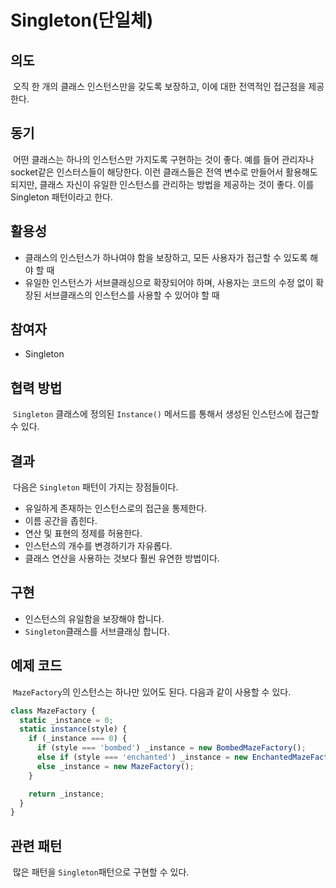 # Singleton(단일체)

## 의도

&nbsp;오직 한 개의 클래스 인스턴스만을 갖도록 보장하고, 이에 대한 전역적인 접근점을 제공한다.

## 동기

&nbsp;어떤 클래스는 하나의 인스턴스만 가지도록 구현하는 것이 좋다. 예를 들어 관리자나 socket같은 인스터스들이 해당한다. 이런 클래스들은 전역 변수로 만들어서 활용해도 되지만, 클래스 자신이 유일한 인스턴스를 관리하는 방법을 제공하는 것이 좋다. 이를 Singleton 패턴이라고 한다.

## 활용성

- 클래스의 인스턴스가 하나여야 함을 보장하고, 모든 사용자가 접근할 수 있도록 해야 할 때
- 유일한 인스턴스가 서브클래싱으로 확장되어야 하며, 사용자는 코드의 수정 없이 확장된 서브클래스의 인스턴스를 사용할 수 있어야 할 때

## 참여자

- Singleton

## 협력 방법

&nbsp;`Singleton` 클래스에 정의된 `Instance()` 메서드를 통해서 생성된 인스턴스에 접근할 수 있다.

## 결과

&nbsp;다음은 `Singleton` 패턴이 가지는 장점들이다.

- 유일하게 존재하는 인스턴스로의 접근을 통제한다.
- 이름 공간을 좁힌다.
- 연산 및 표현의 정제를 허용한다.
- 인스턴스의 개수를 변경하기가 자유롭다.
- 클래스 연산을 사용하는 것보다 훨씬 유연한 방법이다.

## 구현

- 인스턴스의 유일함을 보장해야 합니다.
- `Singleton`클래스를 서브클래싱 합니다.

## 예제 코드

&nbsp;`MazeFactory`의 인스턴스는 하나만 있어도 된다. 다음과 같이 사용할 수 있다.

```javascript
class MazeFactory {
  static _instance = 0;
  static instance(style) {
    if (_instance === 0) {
      if (style === 'bombed') _instance = new BombedMazeFactory();
      else if (style === 'enchanted') _instance = new EnchantedMazeFactory();
      else _instance = new MazeFactory();
    }

    return _instance;
  }
}
```

## 관련 패턴

&nbsp;많은 패턴을 `Singleton`패턴으로 구현할 수 있다.
